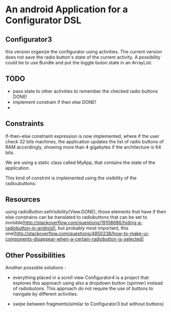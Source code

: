 # An android Application for a Configurator DSL

## Configurator3
this version organize the configurator using activities. The current version does not save the radio button's state of the current activity. A possibility could be to use Bundle and put the toggle buton state in an ArrayList. 


## TODO
* pass state to other activities to remember the checked radio buttons DONE!
* implement constrain if then else DONE!
* 


## Constraints
If-then-else constraint expression is now implemented, where
if the user check 32 bits machines, the application updates the list of
radio buttons of RAM accordingly, showing more than 4 gigabytes if the
architecture is 64 bits.

We are using a static class called MyApp, that contains the state of the application.

This kind of constrint is implemented using the visibility of the
radioubuttons:

## Resources

using radioButton.setVisibility(View.GONE); 
those elements that have if then else constrains can be translated to radiobuttons that can be set to invisible[http://stackoverflow.com/questions/19108686/hiding-a-radiobutton-in-android], but probably most important, this one[http://stackoverflow.com/questions/4850238/how-to-make-ui-components-disappear-when-a-certain-radiobutton-is-selected]

 
## Other Possibilities


Another possoble solutions :
  * everything placed in a scroll view
    Configurator4 is a project that explores this approach using also
    a dropdown button (spinner) instead
	of radiobutons. This approach do not require the use of buttons to
	navigate by different activities.   
	
  * swipe between fragments(similar to Configurator3 but without buttons)
